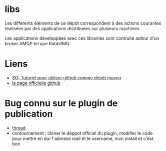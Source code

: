 libs
====

Les différents éléments de ce dépôt correspondent à des actions courantes réalisées par des applications distribuées sur plusieurs machines.

Les applications développées avec ces librairies sont contruite autour d'un broker AMQP tel que RabbitMQ.

# Liens

* [SO: Tutoriel pour utiliser github comme dépôt maven](http://stackoverflow.com/questions/14013644/hosting-a-maven-repository-on-github)
* [la page officielle github](https://github.com/github/maven-plugins#readme)

# Bug connu sur le plugin de publication 

* [thread](https://github.com/github/maven-plugins/issues/69)
* contournement : cloner le déppot officiel du plugin, modifier le code pour mettre en dur l'adresse mail et le username, mvn install et c'est bon

